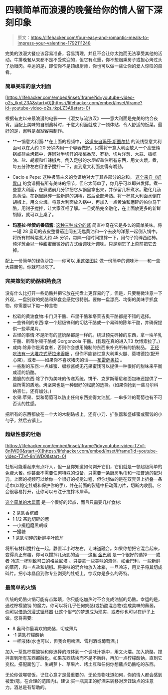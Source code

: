 # 四顿简单而浪漫的晚餐给你的情人留下深刻印象

> 原文：<https://lifehacker.com/four-easy-and-romantic-meals-to-impress-your-valentine-1792111248>

完美的浪漫大餐应该容易准备，容易清理，并且不会让你太饱而无法享受其他的活动。牛排晚餐从来都不是不受欢迎的，但它有点重，你不想烟熏房子或担心烤过头了肋眼肉。幸运的是，即使你不是顶级厨师，你也可以做一些让你的爱人惊叹的菜肴。



### 简单美味的意大利面

 [https://lifehacker.com/embed/inset/iframe?id=youtube-video-o2s_tkpLZ3A&start=0](https://lifehacker.com/embed/inset/iframe?id=youtube-video-o2s_tkpLZ3A&start=0) 

根据有史以来最浪漫的电影——《淑女与流浪汉》——意大利面是完美的约会夜宵。当配上美味的自制酱料时，干意大利面就成了一顿体贴、令人舒适的饭菜。最好的是，酱料是*超级*容易制作。

*   **一锅意大利面:**在上面的视频中， [这道来自玛莎·斯图尔特](http://lifehacker.com/one-pan-pasta-is-easy-to-make-filling-and-requires-ne-1751262247) 的流线型意大利面可以在大约 20 分钟内用一个容器做好。只需将干意大利面放入一个高壁炖锅或荷兰烤箱中，连同对半切开的樱桃番茄、罗勒、切片洋葱、大蒜、橄榄油、盐、胡椒和红辣椒片。倒入足够的水*刚好*盖住所有东西，用文火煨，煮，每五分钟左右用钳子搅拌一下，直到意大利面变得有嚼劲。

*   Cacio e Pepe: 这种极简主义的食谱绝对大于其各部分的总和。 [这个来自《好胃口](http://www.bonappetit.com/recipe/cacio-e-pepe) 的食谱拥有所有美味的细节，但它太简单了，你几乎可以即兴发挥。煮一些意大利面，在煮透前几分钟把它从锅里拿出来，并保留几杯煮水。融化几汤匙黄油，在锅里磨碎一些新鲜的胡椒，然后全部烤熟。将一杯意大利面水倒在胡椒上，用文火煨。将意大利面放入锅中，再加入一点黄油和磨碎的帕尔马干酪，用钳子搅拌，让大家互相了解。一旦奶酪完全融化，在上面放更多的新鲜胡椒，就可以上桌了。
*   **玛塞拉·哈赞的番茄酱:** [这种三种成分的酱](https://cooking.nytimes.com/recipes/1015178-marcella-hazans-tomato-sauce) 简直神奇在它是多么的简单美味。将一罐 28 盎司的去皮整番茄连同五汤匙黄油和一个去皮的洋葱一起倒入锅中。将所有材料煨煮大约 45 分钟，每隔一段时间搅拌一下，用勺子捣碎西红柿。炖洋葱会以一种甜蜜而微妙的方式给调味汁调味。只是别忘了上菜前把它去掉。

配上一份简单的绿色沙拉——你可以 [用这张图片](https://lifehacker.com/make-your-own-awesome-salad-dressing-with-this-simple-c-1530646384) 做一份简单的调味汁——和一些大蒜面包，你就可以吃了。

### 完美策划的奶酪和熟食店

没有什么比打开一些奶酪并把它放在托盘上更容易的了，但是，只要稍微注意一下外观，一盘别致的奶酪和熟食会感觉很特别。要做一盘漂亮、均衡的美味手抓食物，你需要以下每一种食物

*   松软的黄油食物:卡门贝干酪、布里干酪和塔莱吉奥干酪都是不错的选择。
*   一些锋利的东西:拿一个超级锋利的切达干酪或一个易碎的陈年干酪，并确保提供一些苹果片。
*   古怪的事情:不是所有的蓝奶酪都是一样的。绕过预先碎掉的东西，拿一块羊乳干酪、斯蒂尔顿干酪或 Gorgonzola 干酪。(我现在真的进入T3 坎博索拉了。)
*   咸肉:除非你是素食者，否则你会想用腌制的东西来补充所有的奶制品。 [正经吃法有一大堆花式萨拉米香肠](http://www.seriouseats.com/2015/01/taste-test-salumi.html) ，但你不能错过意大利熏火腿、莫塔德拉(配开心果)，或者——如果你不喜欢猪肉的话——[布雷萨奥拉](https://en.wikipedia.org/wiki/Bresaola) 。
*   一些甜的东西:一点蜂蜜、榅桲酱或无花果蜜饯可以提供一种很好的甜味来平衡咸涩的奶酪。
*   脆脆的东西:除了作为美味的传递系统，饼干、克罗斯蒂尼和面包棒还提供了一些所需的质地。烤坚果也是一种很好的松脆的选择。(如果你抢到一些马尔科纳杏仁，还有加分。)
*   水果:苹果、梨和葡萄可以防止任何东西变得太油腻，一串多汁的葡萄也有不可否认的性感。

把所有的东西都放在一个大的木制砧板上，还有小刀、扩张器和盛蜂蜜或蜜饯的小勺子，然后去镇上。

### 超级性感的牡蛎

 [https://lifehacker.com/embed/inset/iframe?id=youtube-video-TZvf-8n1WD0&start=0](https://lifehacker.com/embed/inset/iframe?id=youtube-video-TZvf-8n1WD0&start=0) 

牡蛎可能看起来有点吓人，但一旦你知道如何剥开它们，它们就是一顿超级简单的免费大餐。你甚至不需要任何特殊的设备，只需要一条厨房毛巾和一把普通的配对刀。上面的视频可以给你一个很好的视觉过程，但你想做的是在双壳贝上折叠一条毛巾(以稳定牡蛎和保护你的手)，并在前面的裂缝中扭动薄刀片，切断内收肌。它会很容易打开，让你可以专注于搅拌木犀草。

[这个简单的木犀草](http://www.epicurious.com/recipes/food/views/oysters-with-champagne-vinegar-mignonette-232602) 是一个很好的起点，而且只需要几样食材:

*   2 茶匙香槟醋
*   1 1/2 茶匙切碎的葱
*   一小撮粗磨黑胡椒
*   一撮糖
*   1 茶匙切碎的新鲜平叶欧芹

将所有材料搅拌在一起，静置半小时左右，让味道融合。如果你想把它混合起来，变得真正有趣，你可以搅拌几汤匙的酒——这里 [金巴利](https://en.wikipedia.org/wiki/Campari) 是一个很好的选择——或者 [冷冻一杯别致可口的格兰尼塔](http://skillet.lifehacker.com/granitas-are-the-easiest-frozen-treat-you-ll-make-all-s-1721178395) 。只要拿一些美味的液体，如金巴利，一些新鲜的草药，和一点盐和胡椒。将美味的混合物放入冰箱，一旦冷冻，用叉子将其切成碎片。把小冰晶舀到你专业剥壳的牡蛎上，惊叹你是多么的奇特。

### 最简单的火锅

传统的奶酪火锅可能有点繁琐，你只能吃加热时不会变成油腻的奶酪。幸运的是，通过柠檬酸钠 的魔力，你可以将几乎任何奶酪(或奶酪混合物)变成美味的蘸酱。 [你可以借助沉浸式循环器](http://skillet.lifehacker.com/will-it-sous-vide-melty-cheese-sauce-from-any-cheese-1791944142#_ga=1.76691613.949419976.1446553382) 让这个俗气的梦想成为现实，或者你也可以在炉子上做。您将需要:

*   8 盎司你最喜欢的奶酪，切成薄片
*   -1 茶匙柠檬酸钠
*   一杯液体(水也可以，但我会用啤酒、雪利酒或葡萄酒。)

加入一茶匙柠檬酸钠和你选择的液体到一个调味汁锅中，用文火煨。加入奶酪，搅拌直到所有东西都融化。如果东西结块而不是不新鲜，再加一点柠檬酸钠，直到它变松。搭配面包丁、生胡萝卜、苹果片、烤土豆和任何你想蘸点奶酪吃的东西。

无论你做哪顿饭，记住心意才是最重要的，无论食物味道如何，你的情人都会感到被爱(嗯，在合理的范围内)。建议:买一瓶真正的好酒来转移对烹饪缺点的注意力。酒总是有帮助的。